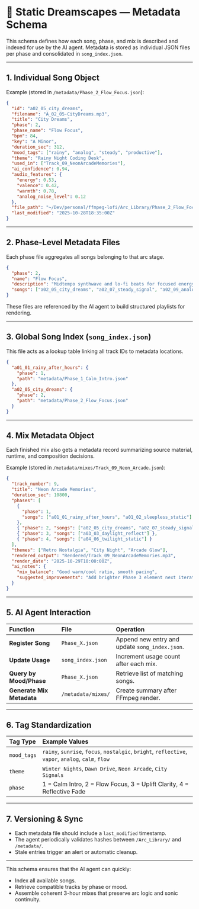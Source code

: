 # 🧾 Static Dreamscapes — Metadata Schema

This schema defines how each song, phase, and mix is described and indexed for use by the AI agent. Metadata is stored as individual JSON files per phase and consolidated in `song_index.json`.

---

## 1. Individual Song Object

Example (stored in `/metadata/Phase_2_Flow_Focus.json`):

```json
{
  "id": "a02_05_city_dreams",
  "filename": "A_02_05-CityDreams.mp3",
  "title": "City Dreams",
  "phase": 2,
  "phase_name": "Flow Focus",
  "bpm": 84,
  "key": "A Minor",
  "duration_sec": 312,
  "mood_tags": ["rainy", "analog", "steady", "productive"],
  "theme": "Rainy Night Coding Desk",
  "used_in": ["Track_09_NeonArcadeMemories"],
  "ai_confidence": 0.94,
  "audio_features": {
    "energy": 0.53,
    "valence": 0.42,
    "warmth": 0.78,
    "analog_noise_level": 0.12
  },
  "file_path": "~/Dev/personal/ffmpeg-lofi/Arc_Library/Phase_2_Flow_Focus/Midtempo_Groove/A_02_05-CityDreams.mp3",
  "last_modified": "2025-10-28T18:35:00Z"
}
```

---

## 2. Phase-Level Metadata Files

Each phase file aggregates all songs belonging to that arc stage.

```json
{
  "phase": 2,
  "name": "Flow Focus",
  "description": "Midtempo synthwave and lo-fi beats for focused energy and momentum.",
  "songs": ["a02_05_city_dreams", "a02_07_steady_signal", "a02_09_analog_shift"]
}
```

These files are referenced by the AI agent to build structured playlists for rendering.

---

## 3. Global Song Index (`song_index.json`)

This file acts as a lookup table linking all track IDs to metadata locations.

```json
{
  "a01_01_rainy_after_hours": {
    "phase": 1,
    "path": "metadata/Phase_1_Calm_Intro.json"
  },
  "a02_05_city_dreams": {
    "phase": 2,
    "path": "metadata/Phase_2_Flow_Focus.json"
  }
}
```

---

## 4. Mix Metadata Object

Each finished mix also gets a metadata record summarizing source material, runtime, and composition decisions.

Example (stored in `/metadata/mixes/Track_09_Neon_Arcade.json`):

```json
{
  "track_number": 9,
  "title": "Neon Arcade Memories",
  "duration_sec": 10800,
  "phases": [
    {
      "phase": 1,
      "songs": ["a01_01_rainy_after_hours", "a01_02_sleepless_static"]
    },
    { "phase": 2, "songs": ["a02_05_city_dreams", "a02_07_steady_signal"] },
    { "phase": 3, "songs": ["a03_03_daylight_reflect"] },
    { "phase": 4, "songs": ["a04_06_twilight_static"] }
  ],
  "themes": ["Retro Nostalgia", "City Night", "Arcade Glow"],
  "rendered_output": "Rendered/Track_09_NeonArcadeMemories.mp3",
  "render_date": "2025-10-29T10:00:00Z",
  "ai_notes": {
    "mix_balance": "Good warm/cool ratio, smooth pacing",
    "suggested_improvements": "Add brighter Phase 3 element next iteration"
  }
}
```

---

## 5. AI Agent Interaction

| Function                  | File               | Operation                                      |
| :------------------------ | :----------------- | :--------------------------------------------- |
| **Register Song**         | `Phase_X.json`     | Append new entry and update `song_index.json`. |
| **Update Usage**          | `song_index.json`  | Increment usage count after each mix.          |
| **Query by Mood/Phase**   | `Phase_X.json`     | Retrieve list of matching songs.               |
| **Generate Mix Metadata** | `/metadata/mixes/` | Create summary after FFmpeg render.            |

---

## 6. Tag Standardization

| Tag Type    | Example Values                                                                                      |
| :---------- | :-------------------------------------------------------------------------------------------------- |
| `mood_tags` | `rainy`, `sunrise`, `focus`, `nostalgic`, `bright`, `reflective`, `vapor`, `analog`, `calm`, `flow` |
| `theme`     | `Winter Nights`, `Dawn Drive`, `Neon Arcade`, `City Signals`                                        |
| `phase`     | 1 = Calm Intro, 2 = Flow Focus, 3 = Uplift Clarity, 4 = Reflective Fade                             |

---

## 7. Versioning & Sync

- Each metadata file should include a `last_modified` timestamp.
- The agent periodically validates hashes between `/Arc_Library/` and `/metadata/`.
- Stale entries trigger an alert or automatic cleanup.

---

This schema ensures that the AI agent can quickly:

- Index all available songs.
- Retrieve compatible tracks by phase or mood.
- Assemble coherent 3-hour mixes that preserve arc logic and sonic continuity.
